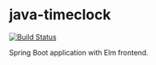 # java-timeclock
[![Build Status](https://travis-ci.org/svard/java-timeclock.svg?branch=master)](https://travis-ci.org/svard/java-timeclock.svg?branch=master)

Spring Boot application with Elm frontend.
